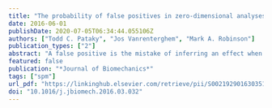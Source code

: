 ```yaml
---
title: "The probability of false positives in zero-dimensional analyses of one-dimensional kinematic, force and EMG trajectories"
date: 2016-06-01
publishDate: 2020-07-05T06:34:44.055106Z
authors: ["Todd C. Pataky", "Jos Vanrenterghem", "Mark A. Robinson"]
publication_types: ["2"]
abstract: "A false positive is the mistake of inferring an effect when none exists, and although α controls the false positive (Type I error) rate in classical hypothesis testing, a given α value is accurate only if the underlying model of randomness appropriately reﬂects experimentally observed variance. Hypotheses pertaining to one-dimensional (1D) (e.g. time-varying) biomechanical trajectories are most often tested using a traditional zero-dimensional (0D) Gaussian model of randomness, but variance in these datasets is clearly 1D. The purpose of this study was to determine the likelihood that analyzing smooth 1D data with a 0D model of variance will produce false positives. We ﬁrst used random ﬁeld theory (RFT) to predict the probability of false positives in 0D analyses. We then validated RFT predictions via numerical simulations of smooth Gaussian 1D trajectories. Results showed that, across a range of public kinematic, force/moment and EMG datasets, the median false positive rate was 0.382 and not the assumed α ¼ 0.05, even for a simple two-sample t test involving N ¼10 trajectories per group. The median false positive rate for experiments involving three-component vector trajectories was p¼ 0.764. This rate increased to p¼ 0.945 for two three-component vector trajectories, and to p¼0.999 for six three-component vectors. This implies that experiments involving vector trajectories have a high probability of yielding 0D statistical signiﬁcance when there is, in fact, no 1D effect. Either (a) explicit a priori identiﬁcation of 0D variables or (b) adoption of 1D methods can more tightly control α."
featured: false
publication: "*Journal of Biomechanics*"
tags: ["spm"]
url_pdf: "https://linkinghub.elsevier.com/retrieve/pii/S0021929016303517"
doi: "10.1016/j.jbiomech.2016.03.032"
---
```


